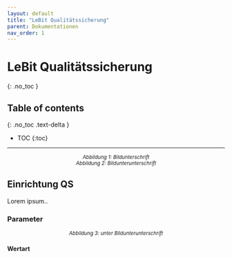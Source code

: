 ```yaml
---
layout: default
title: "LeBit Qualitätssicherung"
parent: Dokumentationen
nav_order: 1
---
```


# LeBit Qualitätssicherung
 
{: .no_toc }

## Table of contents
{: .no_toc .text-delta }

- TOC
{:toc}

--- 
<style>

  body {
      counter-reset: figure;
    }
  img {
      margin: 0 auto;
      display: block; 
    }
    figcaption {
        font-style: italic;
        text-align: center;
        font-size: smaller;
        counter-increment: figure;
    }
    figcaption::before {
      content: "Abbildung " counter(figure) ": ";
    }
    
</style>

<figcaption>Bildunterschrift</figcaption>
<figcaption>Bildunterunterschrift</figcaption>

## Einrichtung QS
Lorem ipsum..

### Parameter

<figcaption>unter Bildunterunterschrift</figcaption>

#### Wertart